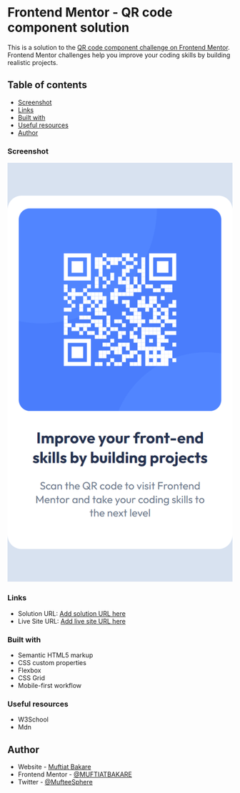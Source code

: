 # Frontend Mentor - QR code component solution

This is a solution to the [QR code component challenge on Frontend Mentor](https://www.frontendmentor.io/challenges/qr-code-component-iux_sIO_H). Frontend Mentor challenges help you improve your coding skills by building realistic projects. 

## Table of contents
  - [Screenshot](#screenshot)
  - [Links](#links)
  - [Built with](#built-with)
  - [Useful resources](#useful-resources)
- [Author](#author)

### Screenshot

![QR code component screenshot](./QRcode.png)

### Links

- Solution URL: [Add solution URL here](https://your-solution-url.com)
- Live Site URL: [Add live site URL here](https://your-live-site-url.com)

### Built with

- Semantic HTML5 markup
- CSS custom properties
- Flexbox
- CSS Grid
- Mobile-first workflow


### Useful resources

- W3School
- Mdn

## Author

- Website - [Muftiat Bakare](https://muftiatportfolio.netlify.app/)
- Frontend Mentor - [@MUFTIATBAKARE](https://www.frontendmentor.io/profile/MUFTIATBAKARE)
- Twitter - [@MufteeSphere](https://www.twitter.com/MufteeSphere)